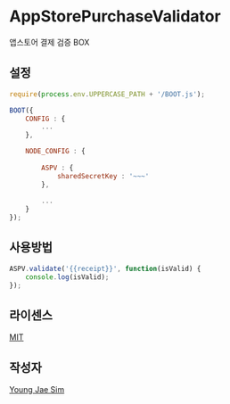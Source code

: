 # AppStorePurchaseValidator
앱스토어 결제 검증 BOX

## 설정
```javascript
require(process.env.UPPERCASE_PATH + '/BOOT.js');

BOOT({
	CONFIG : {
		...
	},

	NODE_CONFIG : {
	
		ASPV : {
			sharedSecretKey : '~~~'
		},
		
		...
	}
});
```

## 사용방법
```javascript
ASPV.validate('{{receipt}}', function(isValid) {
	console.log(isValid);
});
```

## 라이센스
[MIT](LICENSE)

## 작성자
[Young Jae Sim](https://github.com/Hanul)
